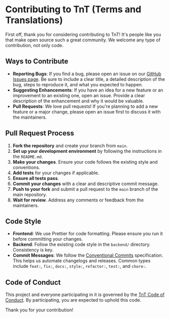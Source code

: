 # Contributing to TnT (Terms and Translations)

First off, thank you for considering contributing to TnT! It's people like you that make open source such a great community. We welcome any type of contribution, not only code.

## Ways to Contribute

*   **Reporting Bugs**: If you find a bug, please open an issue on our [GitHub Issues page](https://github.com/Baldarello/localization-pro/issues). Be sure to include a clear title, a detailed description of the bug, steps to reproduce it, and what you expected to happen.
*   **Suggesting Enhancements**: If you have an idea for a new feature or an improvement to an existing one, open an issue. Provide a clear description of the enhancement and why it would be valuable.
*   **Pull Requests**: We love pull requests! If you're planning to add a new feature or a major change, please open an issue first to discuss it with the maintainers.

## Pull Request Process

1.  **Fork the repository** and create your branch from `main`.
2.  **Set up your development environment** by following the instructions in the `README.md`.
3.  **Make your changes**. Ensure your code follows the existing style and conventions.
4.  **Add tests** for your changes if applicable.
5.  **Ensure all tests pass**.
6.  **Commit your changes** with a clear and descriptive commit message.
7.  **Push to your fork** and submit a pull request to the `main` branch of the main repository.
8.  **Wait for review**. Address any comments or feedback from the maintainers.

## Code Style

*   **Frontend**: We use Prettier for code formatting. Please ensure you run it before committing your changes.
*   **Backend**: Follow the existing code style in the `backend/` directory. Consistency is key.
*   **Commit Messages**: We follow the [Conventional Commits](https://www.conventionalcommits.org/en/v1.0.0/) specification. This helps us automate changelogs and releases. Common types include `feat:`, `fix:`, `docs:`, `style:`, `refactor:`, `test:`, and `chore:`.

## Code of Conduct

This project and everyone participating in it is governed by the [TnT Code of Conduct](CODE_OF_CONDUCT.md). By participating, you are expected to uphold this code.

Thank you for your contribution!

